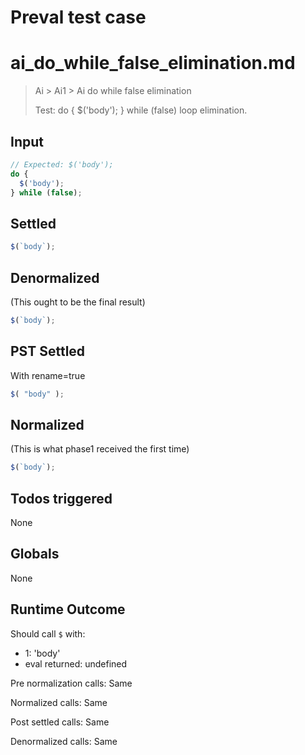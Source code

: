 # Preval test case

# ai_do_while_false_elimination.md

> Ai > Ai1 > Ai do while false elimination
>
> Test: do { $('body'); } while (false) loop elimination.

## Input

`````js filename=intro
// Expected: $('body');
do {
  $('body');
} while (false);
`````


## Settled


`````js filename=intro
$(`body`);
`````


## Denormalized
(This ought to be the final result)

`````js filename=intro
$(`body`);
`````


## PST Settled
With rename=true

`````js filename=intro
$( "body" );
`````


## Normalized
(This is what phase1 received the first time)

`````js filename=intro
$(`body`);
`````


## Todos triggered


None


## Globals


None


## Runtime Outcome


Should call `$` with:
 - 1: 'body'
 - eval returned: undefined

Pre normalization calls: Same

Normalized calls: Same

Post settled calls: Same

Denormalized calls: Same
